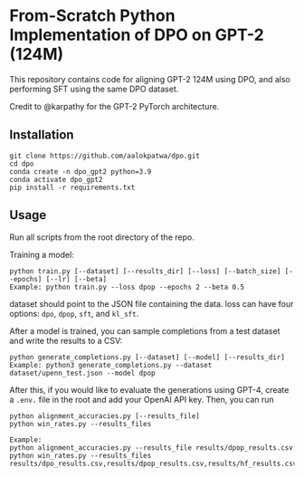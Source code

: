 # From-Scratch Python Implementation of DPO on GPT-2 (124M)

This repository contains code for aligning GPT-2 124M using DPO, and also performing SFT using the same DPO dataset.

Credit to @karpathy for the GPT-2 PyTorch architecture.

## Installation
```
git clone https://github.com/aalokpatwa/dpo.git
cd dpo
conda create -n dpo_gpt2 python=3.9
conda activate dpo_gpt2
pip install -r requirements.txt
```

## Usage

Run all scripts from the root directory of the repo.

Training a model:
```
python train.py [--dataset] [--results_dir] [--loss] [--batch_size] [--epochs] [--lr] [--beta]
Example: python train.py --loss dpop --epochs 2 --beta 0.5
```

dataset should point to the JSON file containing the data.
loss can have four options: `dpo`, `dpop`, `sft`, and `kl_sft`.

After a model is trained, you can sample completions from a test dataset and write the results to a CSV:
```
python generate_completions.py [--dataset] [--model] [--results_dir]
Example: python3 generate_completions.py --dataset dataset/upenn_test.json --model dpop
```

After this, if you would like to evaluate the generations using GPT-4, create a `.env.` file in the root and add your OpenAI API key.
Then, you can run
```
python alignment_accuracies.py [--results_file]
python win_rates.py --results_files

Example: 
python alignment_accuracies.py --results_file results/dpop_results.csv
python win_rates.py --results_files results/dpo_results.csv,results/dpop_results.csv,results/hf_results.csv
```


